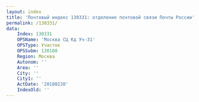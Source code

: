 ```yaml
---
layout: index
title: 'Почтовый индекс 130331: отделение почтовой связи Почты России'
permalink: /130331/
data:
    Index: 130331
    OPSName: 'Москва СЦ Кд Уч-31'
    OPSType: Участок
    OPSSubm: 130100
    Region: Москва
    Autonom: ''
    Area: ''
    City: ''
    City1: ''
    ActDate: '20180220'
    IndexOld: ''
---
```


